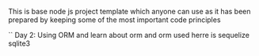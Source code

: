 This is base node js project template which anyone can use as it has been prepared by keeping some of the most important code principles

``
Day 2: Using ORM and learn about orm and orm used herre is sequelize sqlite3